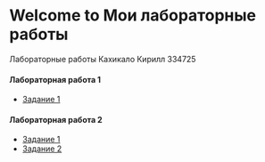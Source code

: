 # Welcome to Мои лабораторные работы

Лабораторные работы Кахикало Кирилл 334725

#### Лабораторная работа 1

- [Задание 1](lab1.md)

#### Лабораторная работа 2

- [Задание 1](lab2_1.md)
- [Задание 2](lab2_2.md)